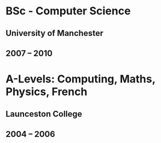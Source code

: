 # BSc - Computer Science

## University of Manchester

## 2007 – 2010

# A-Levels: Computing, Maths, Physics, French

## Launceston College

## 2004 – 2006
